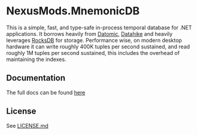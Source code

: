 # NexusMods.MnemonicDB

This is a simple, fast, and type-safe in-process temporal database for .NET applications. It borrows heavily from
[Datomic](https://www.datomic.com/), [Datahike](https://github.com/replikativ/datahike) and heavily leverages
[RocksDB](https://rocksdb.org/) for storage. Performance wise, on modern desktop hardware it can write roughly
400K tuples per second sustained, and read roughly 1M tuples per second sustained, this includes the overhead
of maintaining the indexes.

## Documentation

The full docs can be found [here](https://nexus-mods.github.io/NexusMods.MnemonicDB/)

## License

See [LICENSE.md](./LICENSE.md)
